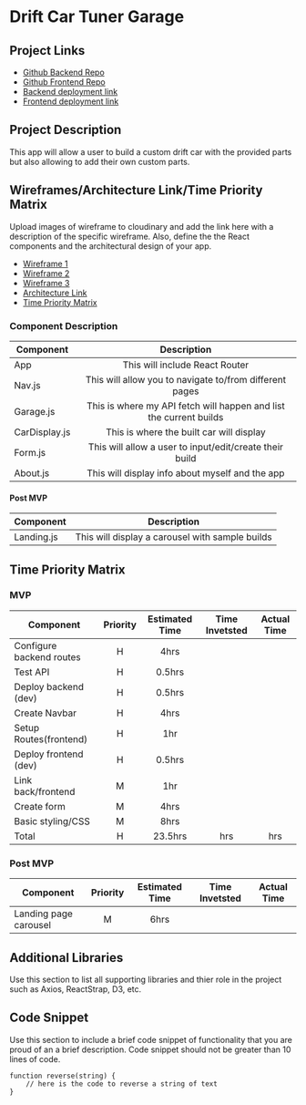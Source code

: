 
# Drift Car Tuner Garage

## Project Links

- [Github Backend Repo]()
- [Github Frontend Repo]()
- [Backend deployment link]()
- [Frontend deployment link]()

## Project Description

This app will allow a user to build a custom drift car with the provided parts but also allowing to add their own custom parts.




## Wireframes/Architecture Link/Time Priority Matrix

Upload images of wireframe to cloudinary and add the link here with a description of the specific wireframe. Also, define the the React components and the architectural design of your app.

- [Wireframe 1]()
- [Wireframe 2]()
- [Wireframe 3]()
- [Architecture Link](https://res.cloudinary.com/acurunner79/image/upload/v1614619081/IMG_2773_lxrzt7.heic)
- [Time Priority Matrix](https://res.cloudinary.com/acurunner79/image/upload/v1614621098/IMG_2774_qesqwj.heic)


### Component Description

 
| Component | Description | 
| --- | :---: |  
| App | This will include React Router| 
| Nav.js | This will allow you to navigate to/from different pages | 
| Garage.js | This is where my API fetch will happen and list the current builds | 
| CarDisplay.js | This is where the built car will display | 
| Form.js | This will allow a user to input/edit/create their build | 
| About.js | This will display info about myself and the app | 
#### Post MVP
| Component | Description |
| --- | :---: |  
| Landing.js | This will display a carousel with sample builds | 

## Time Priority Matrix
### MVP

| Component | Priority | Estimated Time | Time Invetsted | Actual Time |
| --- | :---: |  :---: | :---: | :---: |
| Configure backend routes | H | 4hrs|  |  |
| Test API | H | 0.5hrs |  |  |
| Deploy backend (dev) | H | 0.5hrs |  |  |
| Create Navbar | H | 4hrs |  |  |
| Setup Routes(frontend) | H | 1hr |  |  |
| Deploy frontend (dev) | H | 0.5hrs |  |  |
| Link back/frontend | M | 1hr |  |  |
| Create form | M | 4hrs |  |  |
| Basic styling/CSS | M | 8hrs |  |  |
| Total | H | 23.5hrs| hrs | hrs |

### Post MVP

| Component | Priority | Estimated Time | Time Invetsted | Actual Time |
| --- | :---: |  :---: | :---: | :---: |
| Landing page carousel | M | 6hrs |  |  |

## Additional Libraries
 Use this section to list all supporting libraries and thier role in the project such as Axios, ReactStrap, D3, etc. 

## Code Snippet

Use this section to include a brief code snippet of functionality that you are proud of an a brief description.  Code snippet should not be greater than 10 lines of code. 

```
function reverse(string) {
	// here is the code to reverse a string of text
}
```

